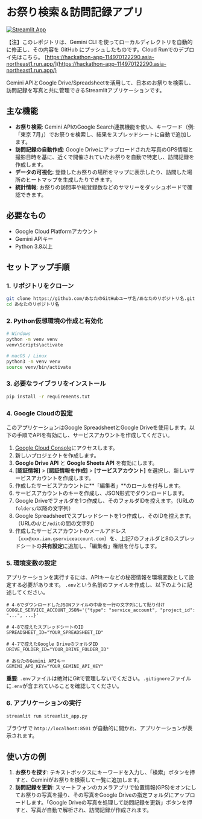 # お祭り検索＆訪問記録アプリ

[![Streamlit App](https://static.streamlit.io/badges/streamlit_badge_black_white.svg)](https://share.streamlit.io/あなたのGitHubユーザ名/あなたのリポジトリ名/main/streamlit_app.py)

【注】このレポジトリは、Gemini CLI を使ってローカルディレクトリを自動的に修正し、その内容を GitHub にプッシュしたものです。Cloud Runでのデプロイ先はこちら。
[https://hackathon-app-114970122290.asia-northeast1.run.app/](https://hackathon-app-114970122290.asia-northeast1.run.app/)

Gemini APIとGoogle Drive/Spreadsheetを活用して、日本のお祭りを検索し、訪問記録を写真と共に管理できるStreamlitアプリケーションです。

## 主な機能

-   **お祭り検索**: Gemini APIのGoogle Search連携機能を使い、キーワード（例: 「東京 7月」）でお祭りを検索し、結果をスプレッドシートに自動で追加します。
-   **訪問記録の自動作成**: Google Driveにアップロードされた写真のGPS情報と撮影日時を基に、近くで開催されていたお祭りを自動で特定し、訪問記録を作成します。
-   **データの可視化**: 登録したお祭りの場所をマップに表示したり、訪問した場所のヒートマップを生成したりできます。
-   **統計情報**: お祭りの訪問率や総登録数などのサマリーをダッシュボードで確認できます。

## 必要なもの

-   Google Cloud Platformアカウント
-   Gemini APIキー
-   Python 3.8以上

## セットアップ手順

### 1. リポジトリをクローン

```bash
git clone https://github.com/あなたのGitHubユーザ名/あなたのリポジトリ名.git
cd あなたのリポジトリ名
```

### 2. Python仮想環境の作成と有効化

```bash
# Windows
python -m venv venv
venv\Scripts\activate

# macOS / Linux
python3 -m venv venv
source venv/bin/activate
```

### 3. 必要なライブラリをインストール

```bash
pip install -r requirements.txt
```

### 4. Google Cloudの設定

このアプリケーションはGoogle SpreadsheetとGoogle Driveを使用します。以下の手順でAPIを有効にし、サービスアカウントを作成してください。

1.  [Google Cloud Console](https://console.cloud.google.com/)にアクセスします。
2.  新しいプロジェクトを作成します。
3.  **Google Drive API** と **Google Sheets API** を有効にします。
4.  **[認証情報]** > **[認証情報を作成]** > **[サービスアカウント]** を選択し、新しいサービスアカウントを作成します。
5.  作成したサービスアカウントに**「編集者」**のロールを付与します。
6.  サービスアカウントのキーを作成し、JSON形式でダウンロードします。
7.  Google Driveでフォルダを1つ作成し、そのフォルダIDを控えます。（URLの`folders/`以降の文字列）
8.  Google Spreadsheetでスプレッドシートを1つ作成し、そのIDを控えます。（URLの`d/`と`/edit`の間の文字列）
9.  作成したサービスアカウントのメールアドレス（`xxx@xxx.iam.gserviceaccount.com`）を、上記7のフォルダと8のスプレッドシートの**共有設定**に追加し、「編集者」権限を付与します。

### 5. 環境変数の設定

アプリケーションを実行するには、APIキーなどの秘密情報を環境変数として設定する必要があります。
`.env`という名前のファイルを作成し、以下のように記述してください。

```
# 4-6でダウンロードしたJSONファイルの中身を一行の文字列にして貼り付け
GOOGLE_SERVICE_ACCOUNT_JSON='{"type": "service_account", "project_id": "...", ...}'

# 4-8で控えたスプレッドシートのID
SPREADSHEET_ID="YOUR_SPREADSHEET_ID"

# 4-7で控えたGoogle DriveのフォルダID
DRIVE_FOLDER_ID="YOUR_DRIVE_FOLDER_ID"

# あなたのGemini APIキー
GEMINI_API_KEY="YOUR_GEMINI_API_KEY"
```
**重要**: `.env`ファイルは絶対にGitで管理しないでください。`.gitignore`ファイルに`.env`が含まれていることを確認してください。

### 6. アプリケーションの実行

```bash
streamlit run streamlit_app.py
```

ブラウザで `http://localhost:8501` が自動的に開かれ、アプリケーションが表示されます。

## 使い方の例

1.  **お祭りを探す**: テキストボックスにキーワードを入力し、「検索」ボタンを押すと、Geminiがお祭りを検索して一覧に追加します。
2.  **訪問記録を更新**: スマートフォンのカメラアプリで位置情報(GPS)をオンにしてお祭りの写真を撮り、その写真をGoogle Driveの指定フォルダにアップロードします。「Google Driveの写真を処理して訪問記録を更新」ボタンを押すと、写真が自動で解析され、訪問記録が作成されます。
